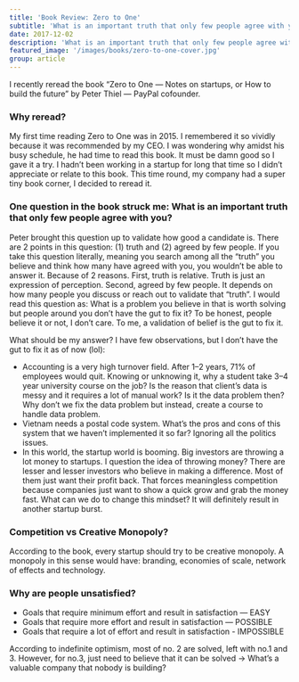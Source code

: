 ```yaml
---
title: 'Book Review: Zero to One'
subtitle: 'What is an important truth that only few people agree with you?'
date: 2017-12-02
description: 'What is an important truth that only few people agree with you?'
featured_image: '/images/books/zero-to-one-cover.jpg'
group: article
---
```

I recently reread the book “Zero to One — Notes on startups, or How to build the future” by Peter Thiel — PayPal cofounder.

### Why reread?

My first time reading Zero to One was in 2015. I remembered it so vividly because it was recommended by my CEO. I was wondering why amidst his busy schedule, he had time to read this book. It must be damn good so I gave it a try. I hadn’t been working in a startup for long that time so I didn’t appreciate or relate to this book. This time round, my company had a super tiny book corner, I decided to reread it.

### One question in the book struck me: What is an important truth that only few people agree with you?
Peter brought this question up to validate how good a candidate is. There are 2 points in this question: (1) truth and (2) agreed by few people. If you take this question literally, meaning you search among all the “truth” you believe and think how many have agreed with you, you wouldn’t be able to answer it. Because of 2 reasons. First, truth is relative. Truth is just an expression of perception. Second, agreed by few people. It depends on how many people you discuss or reach out to validate that “truth”. I would read this question as: What is a problem you believe in that is worth solving but people around you don’t have the gut to fix it? To be honest, people believe it or not, I don’t care. To me, a validation of belief is the gut to fix it.

What should be my answer? I have few observations, but I don’t have the gut to fix it as of now (lol):
* Accounting is a very high turnover field. After 1–2 years, 71% of employees would quit. Knowing or unknowing it, why a student take 3–4 year university course on the job? Is the reason that client’s data is messy and it requires a lot of manual work? Is it the data problem then? Why don’t we fix the data problem but instead, create a course to handle data problem.
* Vietnam needs a postal code system. What’s the pros and cons of this system that we haven’t implemented it so far? Ignoring all the politics issues.
* In this world, the startup world is booming. Big investors are throwing a lot money to startups. I question the idea of throwing money? There are lesser and lesser investors who believe in making a difference. Most of them just want their profit back. That forces meaningless competition because companies just want to show a quick grow and grab the money fast. What can we do to change this mindset? It will definitely result in another startup burst.


### Competition vs Creative Monopoly?
According to the book, every startup should try to be creative monopoly. A monopoly in this sense would have: branding, economies of scale, network of effects and technology.

### Why are people unsatisfied?

* Goals that require minimum effort and result in satisfaction — EASY
* Goals that require more effort and result in satisfaction — POSSIBLE
* Goals that require a lot of effort and result in satisfaction - IMPOSSIBLE

According to indefinite optimism, most of no. 2 are solved, left with no.1 and 3. However, for no.3, just need to believe that it can be solved -> What’s a valuable company that nobody is building?
